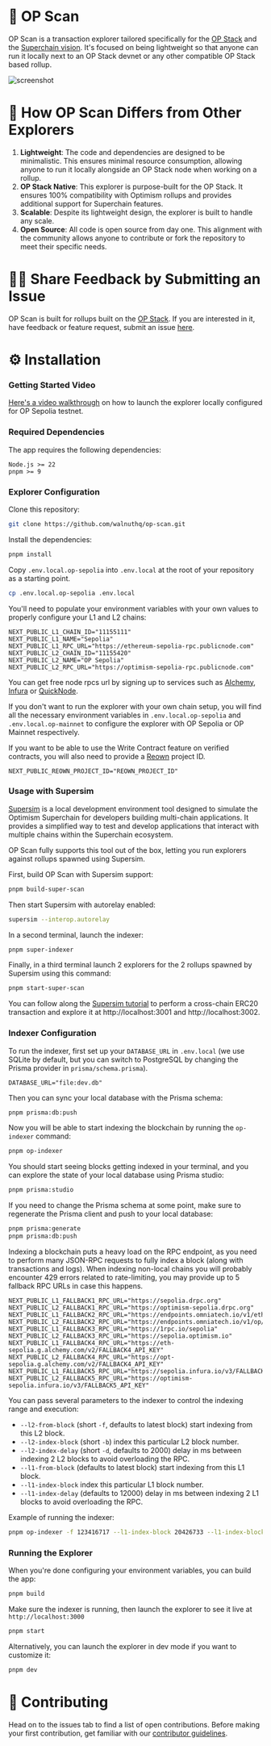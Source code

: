 # 🔎 OP Scan

OP Scan is a transaction explorer tailored specifically for the [OP Stack](https://docs.optimism.io/stack/getting-started) and the [Superchain vision](https://docs.optimism.io/superchain/superchain-explainer). It's focused on being lightweight so that anyone can run it locally next to an OP Stack devnet or any other compatible OP Stack based rollup.

![screenshot](screenshot.png)

# 🦄 How OP Scan Differs from Other Explorers

1. **Lightweight**: The code and dependencies are designed to be minimalistic. This ensures minimal resource consumption, allowing anyone to run it locally alongside an OP Stack node when working on a rollup.
2. **OP Stack Native**: This explorer is purpose-built for the OP Stack. It ensures 100% compatibility with Optimism rollups and provides additional support for Superchain features.
3. **Scalable**: Despite its lightweight design, the explorer is built to handle any scale.
4. **Open Source**: All code is open source from day one. This alignment with the community allows anyone to contribute or fork the repository to meet their specific needs.

# 🙋‍♀️ Share Feedback by Submitting an Issue

OP Scan is built for rollups built on the [OP Stack](https://docs.optimism.io/stack/getting-started). If you are interested in it, have feedback or feature request, submit an issue [here](https://github.com/walnuthq/op-scan/issues).

# ⚙️ Installation

### Getting Started Video

[Here's a video walkthrough](https://www.loom.com/share/3b79f0b25e44443eb16d296aba021764) on how to launch the explorer locally configured for OP Sepolia testnet.

### Required Dependencies

The app requires the following dependencies:

```
Node.js >= 22
pnpm >= 9
```

### Explorer Configuration

Clone this repository:

```sh
git clone https://github.com/walnuthq/op-scan.git
```

Install the dependencies:

```sh
pnpm install
```

Copy `.env.local.op-sepolia` into `.env.local` at the root of your repository as a starting point.

```sh
cp .env.local.op-sepolia .env.local
```

You'll need to populate your environment variables with your own values to properly configure your L1 and L2 chains:

```
NEXT_PUBLIC_L1_CHAIN_ID="11155111"
NEXT_PUBLIC_L1_NAME="Sepolia"
NEXT_PUBLIC_L1_RPC_URL="https://ethereum-sepolia-rpc.publicnode.com"
NEXT_PUBLIC_L2_CHAIN_ID="11155420"
NEXT_PUBLIC_L2_NAME="OP Sepolia"
NEXT_PUBLIC_L2_RPC_URL="https://optimism-sepolia-rpc.publicnode.com"
```

You can get free node rpcs url by signing up to services such as [Alchemy](https://www.alchemy.com/), [Infura](https://www.infura.io/) or [QuickNode](https://www.quicknode.com/).

If you don't want to run the explorer with your own chain setup, you will find all the necessary environment variables in `.env.local.op-sepolia` and `.env.local.op-mainnet` to configure the explorer with OP Sepolia or OP Mainnet respectively.

If you want to be able to use the Write Contract feature on verified contracts, you will also need to provide a [Reown](https://docs.reown.com/) project ID.

```
NEXT_PUBLIC_REOWN_PROJECT_ID="REOWN_PROJECT_ID"
```

### Usage with Supersim

[Supersim](https://github.com/ethereum-optimism/supersim) is a local development environment tool designed to simulate the Optimism Superchain for developers building multi-chain applications. It provides a simplified way to test and develop applications that interact with multiple chains within the Superchain ecosystem.

OP Scan fully supports this tool out of the box, letting you run explorers against rollups spawned using Supersim.

First, build OP Scan with Supersim support:

```sh
pnpm build-super-scan
```

Then start Supersim with autorelay enabled:

```sh
supersim --interop.autorelay
```

In a second terminal, launch the indexer:

```sh
pnpm super-indexer
```

Finally, in a third terminal launch 2 explorers for the 2 rollups spawned by Supersim using this command:

```sh
pnpm start-super-scan
```

You can follow along the [Supersim tutorial](https://github.com/ethereum-optimism/supersim?tab=readme-ov-file#example-b-l2-to-l2-send-an-interoperable-superchainerc20-token-from-chain-901-to-902) to perform a cross-chain ERC20 transaction and explore it at http://localhost:3001 and http://localhost:3002.

### Indexer Configuration

To run the indexer, first set up your `DATABASE_URL` in `.env.local` (we use SQLite by default, but you can switch to PostgreSQL by changing the Prisma provider in `prisma/schema.prisma`).

```
DATABASE_URL="file:dev.db"
```

Then you can sync your local database with the Prisma schema:

```sh
pnpm prisma:db:push
```

Now you will be able to start indexing the blockchain by running the `op-indexer` command:

```sh
pnpm op-indexer
```

You should start seeing blocks getting indexed in your terminal, and you can explore the state of your local database using Prisma studio:

```sh
pnpm prisma:studio
```

If you need to change the Prisma schema at some point, make sure to regenerate the Prisma client and push to your local database:

```sh
pnpm prisma:generate
pnpm prisma:db:push
```

Indexing a blockchain puts a heavy load on the RPC endpoint, as you need to perform many JSON-RPC requests to fully index a block (along with transactions and logs).
When indexing non-local chains you will probably encounter 429 errors related to rate-limiting, you may provide up to 5 fallback RPC URLs in case this happens.

```
NEXT_PUBLIC_L1_FALLBACK1_RPC_URL="https://sepolia.drpc.org"
NEXT_PUBLIC_L2_FALLBACK1_RPC_URL="https://optimism-sepolia.drpc.org"
NEXT_PUBLIC_L1_FALLBACK2_RPC_URL="https://endpoints.omniatech.io/v1/eth/sepolia/public"
NEXT_PUBLIC_L2_FALLBACK2_RPC_URL="https://endpoints.omniatech.io/v1/op/sepolia/public"
NEXT_PUBLIC_L1_FALLBACK3_RPC_URL="https://1rpc.io/sepolia"
NEXT_PUBLIC_L2_FALLBACK3_RPC_URL="https://sepolia.optimism.io"
NEXT_PUBLIC_L1_FALLBACK4_RPC_URL="https://eth-sepolia.g.alchemy.com/v2/FALLBACK4_API_KEY"
NEXT_PUBLIC_L2_FALLBACK4_RPC_URL="https://opt-sepolia.g.alchemy.com/v2/FALLBACK4_API_KEY"
NEXT_PUBLIC_L1_FALLBACK5_RPC_URL="https://sepolia.infura.io/v3/FALLBACK5_API_KEY"
NEXT_PUBLIC_L2_FALLBACK5_RPC_URL="https://optimism-sepolia.infura.io/v3/FALLBACK5_API_KEY"
```

You can pass several parameters to the indexer to control the indexing range and execution:

- `--l2-from-block` (short `-f`, defaults to latest block) start indexing from this L2 block.
- `--l2-index-block` (short `-b`) index this particular L2 block number.
- `--l2-index-delay` (short `-d`, defaults to 2000) delay in ms between indexing 2 L2 blocks to avoid overloading the RPC.
- `--l1-from-block` (defaults to latest block) start indexing from this L1 block.
- `--l1-index-block` index this particular L1 block number.
- `--l1-index-delay` (defaults to 12000) delay in ms between indexing 2 L1 blocks to avoid overloading the RPC.

Example of running the indexer:

```sh
pnpm op-indexer -f 123416717 --l1-index-block 20426733 --l1-index-block 20426726 -d 500
```

### Running the Explorer

When you're done configuring your environment variables, you can build the app:

```sh
pnpm build
```

Make sure the indexer is running, then launch the explorer to see it live at `http://localhost:3000`

```sh
pnpm start
```

Alternatively, you can launch the explorer in dev mode if you want to customize it:

```sh
pnpm dev
```

# 🤗 Contributing

Head on to the issues tab to find a list of open contributions. Before making your first contribution, get familiar with our [contributor guidelines](https://github.com/walnuthq/op-scan/issues/1).
